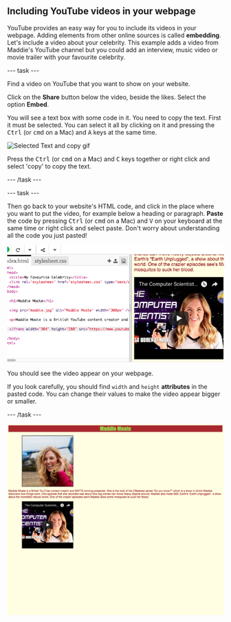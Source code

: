 ## Including YouTube videos in your webpage

YouTube provides an easy way for you to include its videos in your webpage. Adding elements from other online sources is called **embedding**. Let's include a video about your celebrity. This example adds a video from Maddie's YouTube channel but you could add an interview, music video or movie trailer with your favourite celebrity.

--- task ---

Find a video on YouTube that you want to show on your website. 

Click on the **Share** button below the video, beside the likes. Select the option **Embed**.

You will see a text box with some code in it. You need to copy the text. First it must be selected. You can select it all by clicking on it and pressing the <kbd>Ctrl</kbd> (or <kbd>cmd</kbd> on a Mac) and <kbd>A</kbd> keys at the same time.

![Selected Text and copy gif](images/clickCopy.gif)

Press the <kbd>Ctrl</kbd> (or <kbd>cmd</kbd> on a Mac) and <kbd>C</kbd> keys together or right click and select 'copy' to copy the text.

--- /task ---

--- task ---

Then go back to your website's HTML code, and click in the place where you want to put the video, for example below a heading or paragraph. **Paste** the code by pressing <kbd>Ctrl</kbd> (or <kbd>cmd</kbd> on a Mac) and <kbd>V</kbd> on your keyboard at the same time or right click and select paste. Don't worry about understanding all the code you just pasted!

![Pasted code on trinket](images/pastedVideoCode.png)

You should see the video appear on your webpage.

If you look carefully, you should find `width` and `height` **attributes** in the pasted code. You can change their values to make the video appear bigger or smaller.

--- /task ---

![Example of website at this stage](images/step6eg.png)